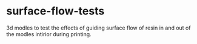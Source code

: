 # surface-flow-tests
3d modles to test the effects of guiding surface flow of resin in and out of the modles intirior during printing. 

